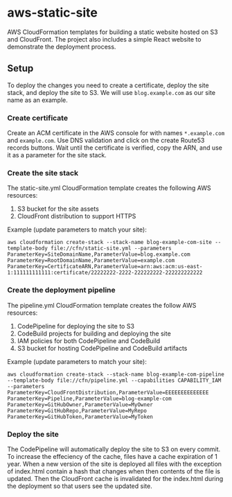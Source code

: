 # aws-static-site
AWS CloudFormation templates for building a static website hosted on S3 and CloudFront. The project also includes a simple React website to demonstrate the deployment process.

## Setup 
To deploy the changes you need to create a certificate, deploy the site stack, and deploy the site to S3. We will use `blog.example.com` as our site name as an example.
### Create certificate
Create an ACM certificate in the AWS console for with names `*.example.com` and `example.com`. Use DNS validation and click on the create Route53 records buttons. Wait until the certificate is verified, copy the ARN, and use it as a parameter for the site stack.

### Create the site stack
The static-site.yml CloudFormation template creates the following AWS resources:
1. S3 bucket for the site assets
2. CloudFront distribution to support HTTPS

Example (update parameters to match your site):
```
aws cloudformation create-stack --stack-name blog-example-com-site --template-body file://cfn/static-site.yml --parameters ParameterKey=SiteDomainName,ParameterValue=blog.example.com ParameterKey=RootDomainName,ParameterValue=example.com ParameterKey=CertificateARN,ParameterValue=arn:aws:acm:us-east-1:111111111111:certificate/22222222-2222-222222222-222222222222
```

### Create the deployment pipeline 
The pipeline.yml CloudFormation template creates the follow AWS resources:
1. CodePipeline for deploying the site to S3
2. CodeBuild projects for building and deploying the site
3. IAM policies for both CodePipeline and CodeBuild
4. S3 bucket for hosting CodePipeline and CodeBuild artifacts

Example (update parameters to match your site):
```
aws cloudformation create-stack --stack-name blog-example-com-pipeline --template-body file://cfn/pipeline.yml --capabilities CAPABILITY_IAM --parameters ParameterKey=CloudFrontDistribution,ParameterValue=EEEEEEEEEEEEEE ParameterKey=Pipeline,ParameterValue=blog-example-com ParameterKey=GitHubOwner,ParameterValue=MyOwner ParameterKey=GitHubRepo,ParameterValue=MyRepo ParameterKey=GitHubToken,ParameterValue=MyToken
```

### Deploy the site
The CodePipeline will automatically deploy the site to S3 on every commit. To increase the effeciency of the cache, files have a cache expiration of 1 year. When a new version of the site is deployed all files with the exception of index.html contain a hash that changes when then contents of the file is updated. Then the CloudFront cache is invalidated for the index.html during the deployment so that users see the updated site.
